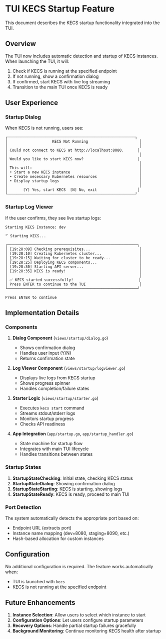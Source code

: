 # TUI KECS Startup Feature

This document describes the KECS startup functionality integrated into the TUI.

## Overview

The TUI now includes automatic detection and startup of KECS instances. When launching the TUI, it will:

1. Check if KECS is running at the specified endpoint
2. If not running, show a confirmation dialog
3. If confirmed, start KECS with live log streaming
4. Transition to the main TUI once KECS is ready

## User Experience

### Startup Dialog

When KECS is not running, users see:

```
┌─────────────────────────────────────────────────────────┐
│                    KECS Not Running                       │
│                                                           │
│ Could not connect to KECS at http://localhost:8080.      │
│                                                           │
│ Would you like to start KECS now?                        │
│                                                           │
│ This will:                                                │
│ • Start a new KECS instance                               │
│ • Create necessary Kubernetes resources                   │
│ • Display startup logs                                    │
│                                                           │
│       [Y] Yes, start KECS  [N] No, exit                  │
└─────────────────────────────────────────────────────────┘
```

### Startup Log Viewer

If the user confirms, they see live startup logs:

```
Starting KECS Instance: dev

⠋ Starting KECS...

┌──────────────────────────────────────────────────────────┐
│ [19:28:09] Checking prerequisites...                      │
│ [19:28:10] Creating Kubernetes cluster...                 │
│ [19:28:15] Waiting for cluster to be ready...             │
│ [19:28:25] Deploying KECS components...                   │
│ [19:28:30] Starting API server...                         │
│ [19:28:35] KECS is ready!                                 │
│                                                           │
│ ✅ KECS started successfully!                             │
│ Press ENTER to continue to the TUI                        │
└──────────────────────────────────────────────────────────┘

Press ENTER to continue
```

## Implementation Details

### Components

1. **Dialog Component** (`views/startup/dialog.go`)
   - Shows confirmation dialog
   - Handles user input (Y/N)
   - Returns confirmation state

2. **Log Viewer Component** (`views/startup/logviewer.go`)
   - Displays live logs from KECS startup
   - Shows progress spinner
   - Handles completion/failure states

3. **Starter Logic** (`views/startup/starter.go`)
   - Executes `kecs start` command
   - Streams stdout/stderr logs
   - Monitors startup progress
   - Checks API readiness

4. **App Integration** (`app/startup.go`, `app/startup_handler.go`)
   - State machine for startup flow
   - Integrates with main TUI lifecycle
   - Handles transitions between states

### Startup States

1. **StartupStateChecking**: Initial state, checking KECS status
2. **StartupStateDialog**: Showing confirmation dialog
3. **StartupStateStarting**: KECS is starting, showing logs
4. **StartupStateReady**: KECS is ready, proceed to main TUI

### Port Detection

The system automatically detects the appropriate port based on:
- Endpoint URL (extracts port)
- Instance name mapping (dev=8080, staging=8090, etc.)
- Hash-based allocation for custom instances

## Configuration

No additional configuration is required. The feature works automatically when:
- TUI is launched with `kecs`
- KECS is not running at the specified endpoint

## Future Enhancements

1. **Instance Selection**: Allow users to select which instance to start
2. **Configuration Options**: Let users configure startup parameters
3. **Recovery Options**: Handle partial startup failures gracefully
4. **Background Monitoring**: Continue monitoring KECS health after startup